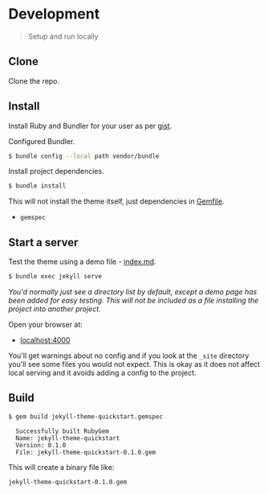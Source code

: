 # Development
> Setup and run locally

## Clone

Clone the repo.

## Install

Install Ruby and Bundler for your user as per [gist](https://gist.github.com/MichaelCurrin/3af38fca4e2903cdedfb8402c18b2936).

Configured Bundler.

```sh
$ bundle config --local path vendor/bundle
```

Install project dependencies.

```sh
$ bundle install
```

This will not install the theme itself, just dependencies in [Gemfile](/Gemfile).

- `gemspec`


## Start a server

Test the theme using a demo file - [index.md](/index.md).

```sh
$ bundle exec jekyll serve
```

_You'd normally just see a directory list by default, except a demo page has been added for easy testing. This will not be included as a file installing the project into another project._

Open your browser at:

- [localhost:4000](http://localhost:4000)

You'll get warnings about no config and if you look at the `_site` directory you'll see some files you would not expect. This is okay as it does not affect local serving and it avoids adding a config to the project.


## Build

```sh
$ gem build jekyll-theme-quickstart.gemspec
```
```
  Successfully built RubyGem
  Name: jekyll-theme-quickstart
  Version: 0.1.0
  File: jekyll-theme-quickstart-0.1.0.gem
```

This will create a binary file like:

```
jekyll-theme-quickstart-0.1.0.gem
```
